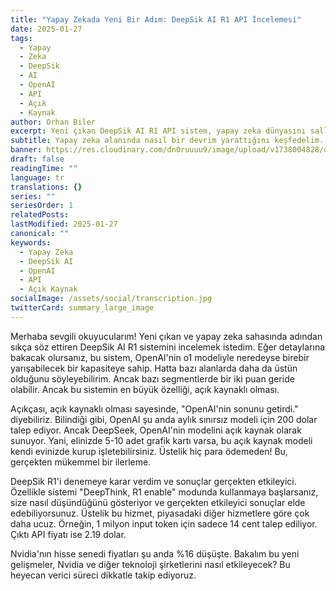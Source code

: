 ```yaml
---
title: "Yapay Zekada Yeni Bir Adım: DeepSik AI R1 API İncelemesi"
date: 2025-01-27
tags:
  - Yapay
  - Zeka
  - DeepSik
  - AI
  - OpenAI
  - API
  - Açık
  - Kaynak
author: Orhan Biler
excerpt: Yeni çıkan DeepSik AI R1 API sistem, yapay zeka dünyasını sallıyor. OpenAInin modeline rakip olan bu yeni sistem, hem uygun fiyatı hem de açık kaynak olmasıyla dikkat çekiyor.
subtitle: Yapay zeka alanında nasıl bir devrim yarattığını keşfedelim.
banner: https://res.cloudinary.com/dn0ruuuu9/image/upload/v1738004828/deepseek-r1-price-en_kgwqne.jpg
draft: false
readingTime: ""
language: tr
translations: {}
series: ""
seriesOrder: 1
relatedPosts: 
lastModified: 2025-01-27
canonical: ""
keywords:
  - Yapay Zeka
  - DeepSik AI
  - OpenAI
  - API
  - Açık Kaynak
socialImage: /assets/social/transcription.jpg
twitterCard: summary_large_image
---
```


Merhaba sevgili okuyucularım! Yeni çıkan ve yapay zeka sahasında adından sıkça söz ettiren DeepSik AI R1 sistemini incelemek istedim. Eğer detaylarına bakacak olursanız, bu sistem, OpenAI'nin o1 modeliyle neredeyse birebir yarışabilecek bir kapasiteye sahip. Hatta bazı alanlarda daha da üstün olduğunu söyleyebilirim. Ancak bazı segmentlerde bir iki puan geride olabilir. Ancak bu sistemin en büyük özelliği, açık kaynaklı olması.

Açıkçası, açık kaynaklı olması sayesinde, "OpenAI'nin sonunu getirdi." diyebiliriz. Bilindiği gibi, OpenAI şu anda aylık sınırsız modeli için 200 dolar talep ediyor. Ancak DeepSeek, OpenAI'nin modelini açık kaynak olarak sunuyor. Yani, elinizde 5-10 adet grafik kartı varsa, bu açık kaynak modeli kendi evinizde kurup işletebilirsiniz. Üstelik hiç para ödemeden! Bu, gerçekten mükemmel bir ilerleme.

DeepSik R1'i denemeye karar verdim ve sonuçlar gerçekten etkileyici. Özellikle sistemi "DeepThink, R1 enable" modunda kullanmaya başlarsanız, size nasıl düşündüğünü gösteriyor ve gerçekten etkileyici sonuçlar elde edebiliyorsunuz. Üstelik bu hizmet, piyasadaki diğer hizmetlere göre çok daha ucuz. Örneğin, 1 milyon input token için sadece 14 cent talep ediliyor. Çıktı API fiyatı ise 2.19 dolar. 

Nvidia'nın hisse senedi fiyatları şu anda %16 düşüşte. Bakalım bu yeni gelişmeler, Nvidia ve diğer teknoloji şirketlerini nasıl etkileyecek? Bu heyecan verici süreci dikkatle takip ediyoruz.